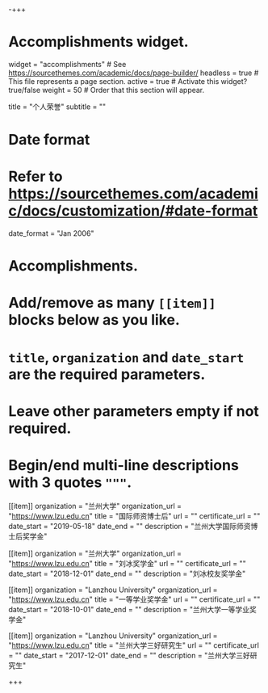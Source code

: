 -+++
# Accomplishments widget.
widget = "accomplishments"  # See https://sourcethemes.com/academic/docs/page-builder/
headless = true  # This file represents a page section.
active = true  # Activate this widget? true/false
weight = 50  # Order that this section will appear.

title = "个人荣誉"
subtitle = ""

# Date format
#   Refer to https://sourcethemes.com/academic/docs/customization/#date-format
date_format = "Jan 2006"

# Accomplishments.
#   Add/remove as many `[[item]]` blocks below as you like.
#   `title`, `organization` and `date_start` are the required parameters.
#   Leave other parameters empty if not required.
#   Begin/end multi-line descriptions with 3 quotes `"""`.

[[item]]
  organization = "兰州大学"
  organization_url = "https://www.lzu.edu.cn"
  title = "国际师资博士后"
  url = ""
  certificate_url = ""
  date_start = "2019-05-18"
  date_end = ""
  description = "兰州大学国际师资博士后奖学金"

[[item]]
  organization = "兰州大学"
  organization_url = "https://www.lzu.edu.cn"
  title = "刘冰奖学金"
  url = ""
  certificate_url = ""
  date_start = "2018-12-01"
  date_end = ""
  description = "刘冰校友奖学金"

[[item]]
  organization = "Lanzhou University"
  organization_url = "https://www.lzu.edu.cn"
  title = "一等学业奖学金"
  url = ""
  certificate_url = ""
  date_start = "2018-10-01"
  date_end = ""
  description = "兰州大学一等学业奖学金"
  
[[item]]
  organization = "Lanzhou University"
  organization_url = "https://www.lzu.edu.cn"
  title = "兰州大学三好研究生"
  url = ""
  certificate_url = ""
  date_start = "2017-12-01"
  date_end = ""
  description = "兰州大学三好研究生"

+++